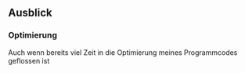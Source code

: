 ## Ausblick

### Optimierung

Auch wenn bereits viel Zeit in die Optimierung meines Programmcodes geflossen ist 